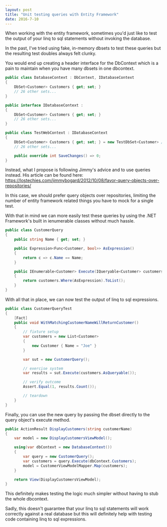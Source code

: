 ```yaml
---
layout: post
title: "Unit testing queries with Entity Framework"
date: 2016-7-10
---
```


When working with the entity framework, sometimes you'd just like to test the output of your linq to sql statements without invoking the database.

In the past, I've tried using fake, in-memory dbsets to test these queries but the resulting test doubles always felt clunky.

You would end up creating a header interface for the DbContext which is a pain to maintain when you have many dbsets in one dbcontext.

```cs
public class DatabaseContext : DbContext, IDatabaseContext
{
	DbSet<Customer> Customers { get; set; }
	// 26 other sets...
}

public interface IDatabaseContext :
{
	DbSet<Customer> Customers { get; set; }
	// 26 other sets...
}

public class TestWebContext : IDatabaseContext
{
	DbSet<Customer> Customers { get; set; } = new TestDbSet<Customer> // Fake, In Memory DB Set
	// 26 other sets...

	public override int SaveChanges() => 0;
}

```

Instead, what I propose is following Jimmy's advice and to use queries instead. His article can be found here:
https://lostechies.com/jimmybogard/2012/10/08/favor-query-objects-over-repositories/

In this case, we should prefer query objects over repositories, limiting the number of entity framework related things you have to mock for a single test.

With that in mind we can more easily test these queries by using the .NET Framework's built in ienumerable classes without much hassle.

```cs
public class CustomerQuery
{
	public string Name { get; set; }

	public Expression<Func<Customer, bool>> AsExpression()
	{
		return c => c.Name == Name;
	}

	public IEnumerable<Customer> Execute(IQueryable<Customer> customers)
	{
		return customers.Where(AsExpression).ToList();
	}
}
```

With all that in place, we can now test the output of linq to sql expressions.

```cs
public class CustomerQueryTest
{
	[Fact]
	public void WithMatchingCustomerNameWillReturnCustomer()
	{
		// fixture setup
		var customers = new List<Customer>
		{
			new Customer { Name = "Joe" }
		}

		var sut = new CustomerQuery();

		// exercise system
		var results = sut.Execute(customers.AsQueryable());

		// verify outcome
		Assert.Equal(1, results.Count());

		// teardown
	}
}
```

Finally, you can use the new query by passing the dbset directly to the query object's execute method.

```cs
public ActionResult DisplayCustomers(string customerName)
{
	var model = new DisplayCustomersViewModel();

	using(var dbContext = new DatabaseContext())
	{
		var query = new CustomerQuery();
		var customers = query.Execute(dbContext.Customers);
		model = CustomerViewModelMapper.Map(customers);
	}

	return View(DisplayCustomersViewModel);
}
```

This definitely makes testing the logic much simpler without having to stub the whole dbcontext.

Sadly, this doesn't guarantee that your linq to sql statements will work correctly against a real database but this will definitely help with testing code containing linq to sql expressions.
